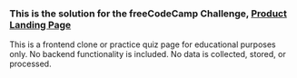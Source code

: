 ### This is the solution for the freeCodeCamp Challenge, [Product Landing Page](https://www.freecodecamp.org/learn/2022/responsive-web-design/build-a-product-landing-page-project/build-a-product-landing-page)

This is a frontend clone or practice quiz page for educational purposes only. 
No backend functionality is included. No data is collected, stored, or processed.
